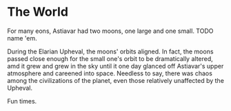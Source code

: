 # The World

For many eons, Astiavar had two moons, one large and one small. TODO name 'em.

During the Elarian Upheval, the moons' orbits aligned. In fact, the moons passed close enough for the small one's orbit to be dramatically altered, amd it grew and grew in the sky until it one day glanced off Astiavar's upper atmosphere and careened into space. Needless to say, there was chaos among the civilizations of the planet, even those relatively unaffected by the Upheval.

Fun times.

